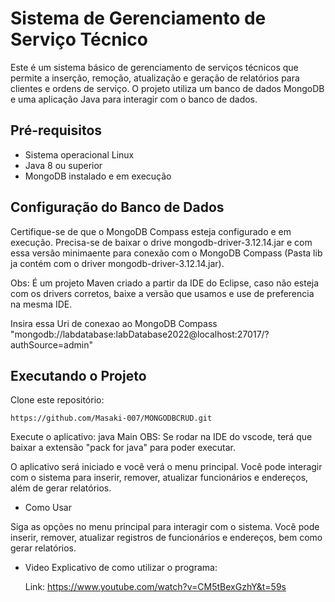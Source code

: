 # Sistema de Gerenciamento de Serviço Técnico

Este é um sistema básico de gerenciamento de serviços técnicos que permite a inserção, remoção, atualização e geração de relatórios para clientes e ordens de serviço. O projeto utiliza um banco de dados MongoDB e uma aplicação Java para interagir com o banco de dados.

## Pré-requisitos

- Sistema operacional Linux
- Java 8 ou superior
- MongoDB instalado e em execução

## Configuração do Banco de Dados

Certifique-se de que o MongoDB Compass esteja configurado e em execução. Precisa-se de baixar o drive mongodb-driver-3.12.14.jar e com essa versão minimaente para conexão com o MongoDB Compass (Pasta lib ja contém com o driver mongodb-driver-3.12.14.jar). 


Obs: É um projeto Maven criado a partir da IDE do Eclipse, caso não esteja com os drivers corretos, baixe a versão que usamos e use de preferencia na mesma IDE. 

Insira essa Uri de conexao ao MongoDB Compass "mongodb://labdatabase:labDatabase2022@localhost:27017/?authSource=admin"

## Executando o Projeto 
Clone este repositório:

    https://github.com/Masaki-007/MONGODBCRUD.git  

 Execute o aplicativo: 
 java Main 
 OBS: Se rodar na IDE do vscode, terá que baixar a extensão "pack for java"  para poder executar.

O aplicativo será iniciado e você verá o menu principal. Você pode interagir com o sistema para inserir, remover, atualizar funcionários e endereços, além de gerar relatórios.

- Como Usar

Siga as opções no menu principal para interagir com o sistema. Você pode inserir, remover, atualizar registros de funcionários e endereços, bem como gerar relatórios.

- Video Explicativo de como utilizar o programa:
    
    Link: https://www.youtube.com/watch?v=CM5tBexGzhY&t=59s

